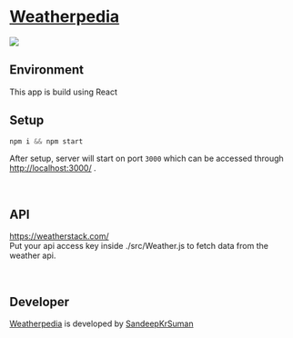 # [Weatherpedia](https://github.com/SandeepKrSuman/weatherpedia)

![](public/weatherHomePage.png)

## Environment
This app is build using React

## Setup

```javascript
npm i && npm start
```
After setup, server will start on port `3000` which can be accessed through <http://localhost:3000/> .

<br>

## API
<https://weatherstack.com/> 
<br>
Put your api access key inside ./src/Weather.js to fetch data from the weather api.


<br>

     
## Developer
[Weatherpedia](https://github.com/SandeepKrSuman/weatherpedia) is developed by [SandeepKrSuman](https://www.linkedin.com/in/sandeepkrsuman/)

  <br><br>